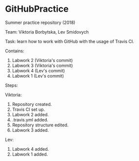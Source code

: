 # GitHubPractice
Summer practice repository (2018)

Team: Viktoria Borbytska, Lev Smidovych

Task: learn how to work with GitHub with the usage of Travis CI.

Contains:
1. Labwork 2 (Viktoria's commit)
2. Labwork 3 (Viktoria's commit)
3. Labwork 4 (Lev's commit)
4. Labwork 1 (Lev's commit)

Steps:

   Viktoria:
   
   1. Repository created.
   2. Travis CI set up.
   3. Labwork 2 added.
   4. .travis.yml added.
   5. Repository structure edited.
   6. Labwork 3 added.
   
   Lev:
   1. Labwork 4 added.
   2. Labwork 1 added.

